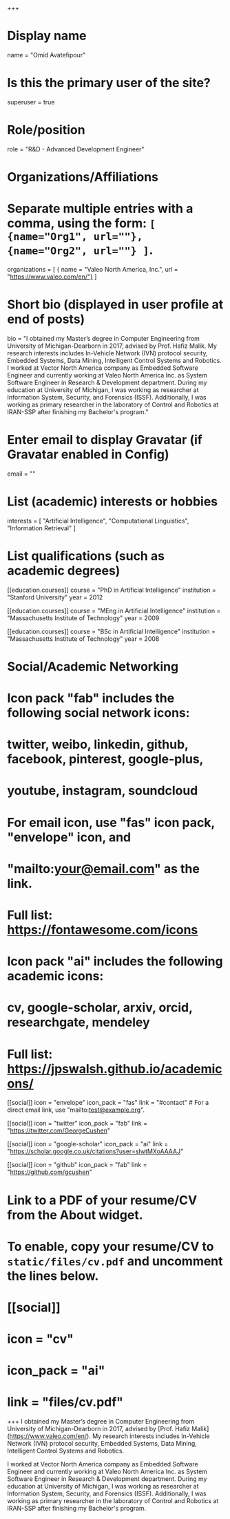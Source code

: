 +++
# Display name
name = "Omid Avatefipour"

# Is this the primary user of the site?
superuser = true

# Role/position
role = "R&D - Advanced Development Engineer"

# Organizations/Affiliations
#   Separate multiple entries with a comma, using the form: `[ {name="Org1", url=""}, {name="Org2", url=""} ]`.
organizations = [ { name = "Valeo North America, Inc.", url = "https://www.valeo.com/en/"} ]

# Short bio (displayed in user profile at end of posts)
bio = "I obtained my Master’s degree in Computer Engineering from University of Michigan-Dearborn in 2017, advised by Prof. Hafiz Malik. My research interests includes In-Vehicle Network (IVN) protocol security, Embedded Systems, Data Mining, Intelligent Control Systems and Robotics. I worked at Vector North America company as Embedded Software Engineer and currently working at Valeo North America Inc. as System Software Engineer in  Research & Development department. During my education at University of Michigan, I was working as researcher at Information System, Security, and Forensics (ISSF). Additionally, I was working as primary researcher in the laboratory of Control and Robotics at IRAN-SSP after finishing my Bachelor's program."

# Enter email to display Gravatar (if Gravatar enabled in Config)
email = ""

# List (academic) interests or hobbies
interests = [
  "Artificial Intelligence",
  "Computational Linguistics",
  "Information Retrieval"
]

# List qualifications (such as academic degrees)
[[education.courses]]
  course = "PhD in Artificial Intelligence"
  institution = "Stanford University"
  year = 2012

[[education.courses]]
  course = "MEng in Artificial Intelligence"
  institution = "Massachusetts Institute of Technology"
  year = 2009

[[education.courses]]
  course = "BSc in Artificial Intelligence"
  institution = "Massachusetts Institute of Technology"
  year = 2008

# Social/Academic Networking
#
# Icon pack "fab" includes the following social network icons:
#
#   twitter, weibo, linkedin, github, facebook, pinterest, google-plus,
#   youtube, instagram, soundcloud
#
#   For email icon, use "fas" icon pack, "envelope" icon, and
#   "mailto:your@email.com" as the link.
#
#   Full list: https://fontawesome.com/icons
#
# Icon pack "ai" includes the following academic icons:
#
#   cv, google-scholar, arxiv, orcid, researchgate, mendeley
#
#   Full list: https://jpswalsh.github.io/academicons/

[[social]]
  icon = "envelope"
  icon_pack = "fas"
  link = "#contact"  # For a direct email link, use "mailto:test@example.org".

[[social]]
  icon = "twitter"
  icon_pack = "fab"
  link = "https://twitter.com/GeorgeCushen"

[[social]]
  icon = "google-scholar"
  icon_pack = "ai"
  link = "https://scholar.google.co.uk/citations?user=sIwtMXoAAAAJ"

[[social]]
  icon = "github"
  icon_pack = "fab"
  link = "https://github.com/gcushen"

# Link to a PDF of your resume/CV from the About widget.
# To enable, copy your resume/CV to `static/files/cv.pdf` and uncomment the lines below.
# [[social]]
#   icon = "cv"
#   icon_pack = "ai"
#   link = "files/cv.pdf"

+++
I obtained my Master’s degree in Computer Engineering from University of Michigan-Dearborn in 2017, advised by [Prof. Hafiz Malik] (https://www.valeo.com/en/). My research interests includes In-Vehicle Network (IVN) protocol security, Embedded Systems, Data Mining, Intelligent Control Systems and Robotics. 

I worked at Vector North America company as Embedded Software Engineer and currently working at Valeo North America Inc. as System Software Engineer in  Research & Development department. During my education at University of Michigan, I was working as researcher at Information System, Security, and Forensics (ISSF). Additionally, I was working as primary researcher in the laboratory of Control and Robotics at IRAN-SSP after finishing my Bachelor's program.

